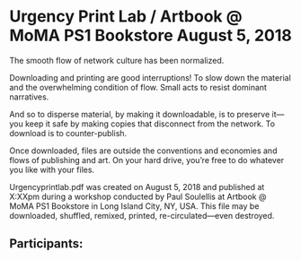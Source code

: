 # Urgency Print Lab / Artbook @ MoMA PS1 Bookstore August 5, 2018

The smooth flow of network culture has been normalized.

Downloading and printing are good interruptions! To slow down the material and the overwhelming condition of flow. Small acts to resist dominant narratives.

And so to disperse material, by making it downloadable, is to preserve it—you keep it safe by making copies that disconnect from the network. To download is to counter-publish.

Once downloaded, files are outside the conventions and economies and flows of publishing and art. On your hard drive, you’re free to do whatever you like with your files. 

Urgencyprintlab.pdf was created on August 5, 2018 and published at X:XXpm during a workshop conducted by Paul Soulellis at Artbook @ MoMA PS1 Bookstore in Long Island City, NY, USA. This file may be downloaded, shuffled, remixed, printed, re-circulated—even destroyed. 

## Participants:
